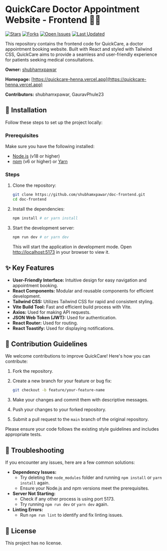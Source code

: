 
# QuickCare Doctor Appointment Website - Frontend 👩‍⚕️

[![Stars](https://img.shields.io/github/stars/shubhamxpawar/doc-frontend)](https://github.com/shubhamxpawar/doc-frontend/stargazers)
[![Forks](https://img.shields.io/github/forks/shubhamxpawar/doc-frontend)](https://github.com/shubhamxpawar/doc-frontend/network/members)
[![Open Issues](https://img.shields.io/github/issues/shubhamxpawar/doc-frontend)](https://github.com/shubhamxpawar/doc-frontend/issues)
[![Last Updated](https://img.shields.io/github/last-commit/shubhamxpawar/doc-frontend)](https://github.com/shubhamxpawar/doc-frontend/commits/main)

This repository contains the frontend code for QuickCare, a doctor appointment booking website. Built with React and styled with Tailwind CSS, QuickCare aims to provide a seamless and user-friendly experience for patients seeking medical consultations.

**Owner:** [shubhamxpawar](https://github.com/shubhamxpawar)

**Homepage:** [https://quickcare-henna.vercel.app](https://quickcare-henna.vercel.app)

**Contributors:** shubhamxpawar, GauravPhule23

## 🚀 Installation

Follow these steps to set up the project locally:

### Prerequisites

Make sure you have the following installed:

-   [Node.js](https://nodejs.org/) (v18 or higher)
-   [npm](https://www.npmjs.com/) (v6 or higher) or [Yarn](https://yarnpkg.com/)

### Steps

1.  Clone the repository:

    ```bash
    git clone https://github.com/shubhamxpawar/doc-frontend.git
    cd doc-frontend
    ```

2.  Install the dependencies:

    ```bash
    npm install # or yarn install
    ```

3.  Start the development server:

    ```bash
    npm run dev # or yarn dev
    ```

    This will start the application in development mode. Open [http://localhost:5173](http://localhost:5173) in your browser to view it.

## ✨ Key Features

-   **User-Friendly Interface:** Intuitive design for easy navigation and appointment booking.
-   **React Components:** Modular and reusable components for efficient development.
-   **Tailwind CSS:** Utilizes Tailwind CSS for rapid and consistent styling.
-   **Vite Build Tool:** Fast and efficient build process with Vite.
-   **Axios:** Used for making API requests.
-   **JSON Web Token (JWT):** Used for authentication.
-   **React Router:** Used for routing.
-   **React Toastify:** Used for displaying notifications.

## 🤝 Contribution Guidelines

We welcome contributions to improve QuickCare! Here's how you can contribute:

1.  Fork the repository.
2.  Create a new branch for your feature or bug fix:

    ```bash
    git checkout -b feature/your-feature-name
    ```

3.  Make your changes and commit them with descriptive messages.
4.  Push your changes to your forked repository.
5.  Submit a pull request to the `main` branch of the original repository.

Please ensure your code follows the existing style guidelines and includes appropriate tests.

## 🐛 Troubleshooting

If you encounter any issues, here are a few common solutions:

-   **Dependency Issues:**
    -   Try deleting the `node_modules` folder and running `npm install` or `yarn install` again.
    -   Ensure your Node.js and npm versions meet the prerequisites.
-   **Server Not Starting:**
    -   Check if any other process is using port 5173.
    -   Try running `npm run dev` or `yarn dev` again.
-   **Linting Errors:**
    -   Run `npm run lint` to identify and fix linting issues.

## 📄 License

This project has no license.
```
